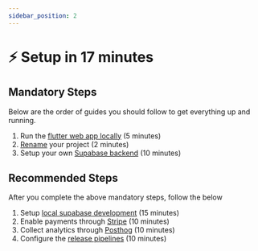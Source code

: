 ```yaml
---
sidebar_position: 2
---
```

# ⚡ Setup in 17 minutes

## Mandatory Steps

Below are the order of guides you should follow to get everything up and running.

1. Run the [flutter web app locally](getting-started.md) (5 minutes)
2. [Rename](guides/frontend/rename-your-project.md) your project (2 minutes)
3. Setup your own [Supabase backend](guides/backend/README.md) (10 minutes)

## Recommended Steps

After you complete the above mandatory steps, follow the below

1. Setup [local supabase development](guides/backend/supabase-local-development.md) (15 minutes)
2. Enable payments through [Stripe](guides/payments.md) (10 minutes)
3. Collect analytics through [Posthog](guides/analytics.md) (10 minutes)
4. Configure the [release pipelines](guides/release.md) (10 minutes)

